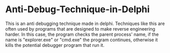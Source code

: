 Anti-Debug-Technique-in-Delphi
==============================

This is an anti debugging technique made in delphi. Techniques like this are often used by programs that are designed to make reverse engineering harder. In this case, the program checks the parent process' name, if the name is "explorer.exe" or "cmd.exe" the program continues, otherwise it kills the potential debugger program that run it.
